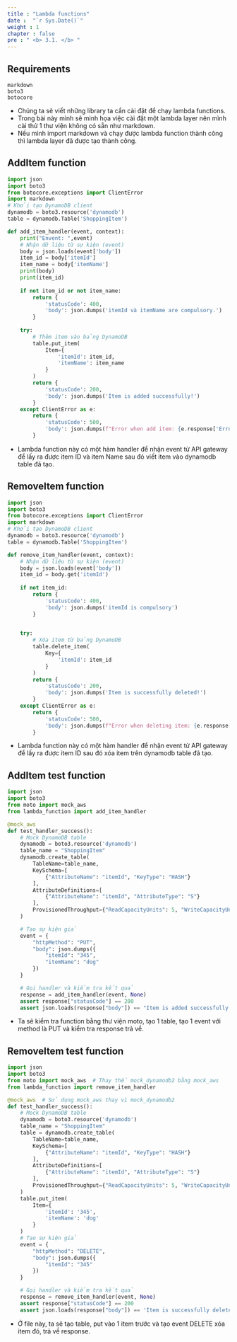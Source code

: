 ```yaml
---
title : "Lambda functions"
date :  "`r Sys.Date()`" 
weight : 1 
chapter : false
pre : " <b> 3.1. </b> "
---
```


## Requirements
```
markdown
boto3
botocore
```
* Chúng ta sẽ viết những library ta cần cài đặt để chạy lambda functions. 
* Trong bài này mình sẽ minh họa việc cài đặt một lambda layer nên mình cài thử 1 thư viện không có sẵn như markdown.
* Nếu mình import markdown và chạy được lambda function thành công thì lambda layer đã được tạo thành công.
## AddItem function

```python
import json
import boto3
from botocore.exceptions import ClientError
import markdown
# Khởi tạo DynamoDB client
dynamodb = boto3.resource('dynamodb')
table = dynamodb.Table('ShoppingItem')

def add_item_handler(event, context):
    print("Envent: ",event)
    # Nhận dữ liệu từ sự kiện (event)
    body = json.loads(event['body'])
    item_id = body['itemId']
    item_name = body['itemName']
    print(body)
    print(item_id)
    
    if not item_id or not item_name:
        return {
            'statusCode': 400,
            'body': json.dumps('itemId và itemName are compulsory.')
        }
    
    try:
        # Thêm item vào bảng DynamoDB
        table.put_item(
            Item={
                'itemId': item_id,
                'itemName': item_name
            }
        )
        return {
            'statusCode': 200,
            'body': json.dumps('Item is added successfully!')
        }
    except ClientError as e:
        return {
            'statusCode': 500,
            'body': json.dumps(f"Error when add item: {e.response['Error']['Message']}")
        }
```
* Lambda function này có một hàm handler để nhận event từ API gateway để lấy ra được item ID và item Name sau đó viết item vào dynamodb table đã tạo.

## RemoveItem function
```python
import json
import boto3
from botocore.exceptions import ClientError
import markdown
# Khởi tạo DynamoDB client
dynamodb = boto3.resource('dynamodb')
table = dynamodb.Table('ShoppingItem')

def remove_item_handler(event, context):
    # Nhận dữ liệu từ sự kiện (event)
    body = json.loads(event['body'])
    item_id = body.get('itemId')
    
    if not item_id:
        return {
            'statusCode': 400,
            'body': json.dumps('itemId is compulsory')
        }

    
    try:
        # Xóa item từ bảng DynamoDB
        table.delete_item(
            Key={
                'itemId': item_id
            }
        )
        return {
            'statusCode': 200,
            'body': json.dumps('Item is successfully deleted!')
        }
    except ClientError as e:
        return {
            'statusCode': 500,
            'body': json.dumps(f"Error when deleting item: {e.response['Error']['Message']}")
        }
```
* Lambda function này có một hàm handler để nhận event từ API gateway để lấy ra được item ID sau đó xóa item trên dynamodb table đã tạo.

## AddItem test function

```python
import json
import boto3
from moto import mock_aws 
from lambda_function import add_item_handler

@mock_aws 
def test_handler_success():
    # Mock DynamoDB table
    dynamodb = boto3.resource('dynamodb')
    table_name = "ShoppingItem"
    dynamodb.create_table(
        TableName=table_name,
        KeySchema=[
            {"AttributeName": "itemId", "KeyType": "HASH"}
        ],
        AttributeDefinitions=[
            {"AttributeName": "itemId", "AttributeType": "S"}
        ],
        ProvisionedThroughput={"ReadCapacityUnits": 5, "WriteCapacityUnits": 5}
    )

    # Tạo sự kiện giả
    event = {
        "httpMethod": "PUT",
        "body": json.dumps({
            "itemId": "345",
            "itemName": "dog"
        })
    }

    # Gọi handler và kiểm tra kết quả
    response = add_item_handler(event, None)
    assert response["statusCode"] == 200
    assert json.loads(response["body"]) == "Item is added successfully!"
```
* Ta sẽ kiểm tra function bằng thư viện moto, tạo 1 table, tạo 1 event với method là PUT và kiểm tra response trả về.

## RemoveItem test function
```python
import json
import boto3
from moto import mock_aws  # Thay thế mock_dynamodb2 bằng mock_aws
from lambda_function import remove_item_handler

@mock_aws  # Sử dụng mock_aws thay vì mock_dynamodb2
def test_handler_success():
    # Mock DynamoDB table
    dynamodb = boto3.resource('dynamodb')
    table_name = "ShoppingItem"
    table = dynamodb.create_table(
        TableName=table_name,
        KeySchema=[
            {"AttributeName": "itemId", "KeyType": "HASH"}
        ],
        AttributeDefinitions=[
            {"AttributeName": "itemId", "AttributeType": "S"}
        ],
        ProvisionedThroughput={"ReadCapacityUnits": 5, "WriteCapacityUnits": 5}
    )
    table.put_item(
        Item={
            'itemId': '345',
            'itemName': 'dog'
        }
    )
    # Tạo sự kiện giả
    event = {
        "httpMethod": "DELETE",
        "body": json.dumps({
            "itemId": "345"
        })
    }

    # Gọi handler và kiểm tra kết quả
    response = remove_item_handler(event, None)
    assert response["statusCode"] == 200
    assert json.loads(response["body"]) == 'Item is successfully deleted!'
```

* Ở file này, ta sẽ tạo table, put vào 1 item trước và tạo event DELETE xóa item đó, trả về response.
